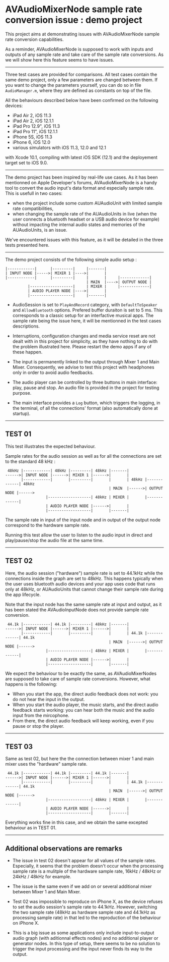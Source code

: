 # AVAudioMixerNode sample rate conversion issue : demo project

This project aims at demonstrating issues with AVAudioMixerNode sample rate conversion capabilities.

As a reminder, AVAudioMixerNode is supposed to work with inputs and outputs of any sample rate and take care of the sample rate conversions. As we will show here this feature seems to have issues.


****

Three test cases are provided for comparisons. All test cases contain the same demo project, only a few parameters are changed between them. If you want to change the parameters yourself, you can do so in file `AudioManager.m`, where they are defined as constants on top of the file.

All the behaviours described below have been confirmed on the following devices:
- iPad Air 2, iOS 11.3
- iPad Air 2, iOS 12.1.1
- iPad Pro 12.9", iOS 11.3
- iPad Pro 11", iOS 12.1.1
- iPhone 5S, iOS 11.3
- iPhone 6, iOS 12.0
- various simulators with iOS 11.3, 12.0 and 12.1

with Xcode 10.1, compiling with latest iOS SDK (12.1) and the deployement target set to iOS 9.0.


****

The demo project has been inspired by real-life use cases. As it has been mentionned on Apple Developer's forums, AVAudioMixerNode is a handy tool to convert the audio input's data format and especially sample rate. This is usefull in two cases:
- when the project include some custom AUAudioUnit with limited sample rate compatibilities,
- when changing the sample rate of the AUAudioUnits in live (when the user connects a bluetooth headset or a USB audio device for example) without impacting the internal audio states and memories of the AUAudioUnits, is an issue.

We've encountered issues with this feature, as it will be detailed in the three tests presented here.


****

The demo project consists of the following simple audio setup :
```
|------------|      |---------|     |-------|
| INPUT NODE |----->| MIXER 1 |---->|       |
|------------|      |---------|     |       |     |-------------|
                                    | MAIN  |---->| OUTPUT NODE |
          |-------------------|     | MIXER |     |-------------|
          | AUDIO PLAYER NODE |---->|       |
          |-------------------|     |-------|
```

* AudioSession is set to `PlayAndRecord` category, with `DefaultToSpeaker` and `AllowBluetooth` options. Prefered buffer duraiton is set to 5 ms. This corresponds to a classic setup for an interfactive musical apps. The sample rate being the issue here, it will be mentionned in the test cases descriptions.

* Interruptions, configuration changes and media service reset are not dealt with in this project for simplicity, as they have nothing to do with the problem illustrated here. Please restart the demo apps if any of these happen.

* The input is permanently linked to the output through Mixer 1 and Main Mixer. Consequently, we advise to test this project with headphones only in order to avoid audio feedbacks.

* The audio player can be controlled by three buttons in main interface: play, pause and stop. An audio file is provided in the project for testing purpose.

* The main interface provides a `Log` button, which triggers the logging, in the terminal, of all the connections' format (also automatically done at startup).


****

## TEST 01

This test illustrates the expected behaviour.

Sample rates for the audio session as well as for all the connections are set to the standard 48 kHz :
```
 48kHz |------------| 48kHz |---------| 48kHz |-------|
------>| INPUT NODE |------>| MIXER 1 |------>|       |
       |------------|       |---------|       |       | 48kHz |-------------| 48kHz
                                              | MAIN  |------>| OUTPUT NODE |------>
                  |-------------------| 48kHz | MIXER |       |-------------|
                  | AUDIO PLAYER NODE |------>|       |
                  |-------------------|       |-------|
```
The sample rate in input of the input node and in output of the output node correspond to the hardware sample rate.

Running this test allow the user to listen to the audio input in direct and play/pause/stop the audio file at the same time.


****

## TEST 02

Here, the audio session ("hardware") sample rate is set to 44.1kHz while the connections inside the graph are set to 48kHz.
This happens typically when the user uses bluetooth audio devices and your app uses code that runs only at 48kHz, or AUAudioUnits that cannot change their sample rate during the app lifecycle.

Note that the input node has the same sample rate at input and output, as it has been stated the AVAudioInputNode does not provide sample rate conversion.
```
 44.1k |------------| 44.1k |---------| 48kHz |-------|
------>| INPUT NODE |------>| MIXER 1 |------>|       |
       |------------|       |---------|       |       | 44.1k |-------------| 44.1k
                                              | MAIN  |------>| OUTPUT NODE |------>
                  |-------------------| 48kHz | MIXER |       |-------------|
                  | AUDIO PLAYER NODE |------>|       |
                  |-------------------|       |-------|
```
We expect the behaviour to be exactly the same, as AVAudioMixerNodes are supposed to take care of sample rate conversions. However, what happens is the following:

* When you start the app, the direct audio feedback does not work: you do not hear the input in the output.
* When you start the audio player, the music starts, and the direct audio feedback starts working: you can hear both the music and the audio input from the mircophone.
* From there, the direct audio feedback will keep working, even if you pause or stop the player.


****

## TEST 03

Same as test 02, but here the the connection between mixer 1 and main mixer uses the "hardware" sample rate.
```
 44.1k |------------| 44.1k |---------| 44.1k |-------|
------>| INPUT NODE |------>| MIXER 1 |------>|       |
       |------------|       |---------|       |       | 44.1k |-------------| 44.1k
                                              | MAIN  |------>| OUTPUT NODE |------>
                  |-------------------| 48kHz | MIXER |       |-------------|
                  | AUDIO PLAYER NODE |------>|       |
                  |-------------------|       |-------|
```
Everything works fine in this case, and we obtain the same excepted behaviour as in TEST 01.


****

## Additional observations are remarks

* The issue in test 02 doesn't appear for all values of the sample rates. Especially, it seems that the problem doesn't occur when the processing sample rate is a mulitple of the hardware sample rate, 16kHz / 48kHz or 24kHz / 48kHz for example.

* The issue is the same even if we add on or several additional mixer between Mixer 1 and Main Mixer.

* Test 02 was impossible to reproduce on iPhone X, as the device refuses to set the audio session's sample rate to 44.1kHz. However, switching the two sample rate (48kHz as hardware sample rate and 44.1kHz as processing sample rate) in that led to the reproduction of the behaviour on iPhone X.

* This is a big issue as some applications only include input-to-output audio graph (with aditionnal effects nodes) and no additional player or generator nodes. In this type of setup, there seems to be no solution to trigger the input processing and the input never finds its way to the output.

